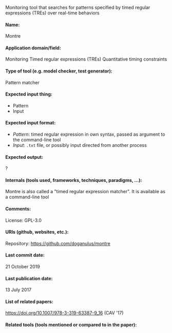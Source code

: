 Monitoring tool that searches for patterns specified by timed regular expressions (TREs) over real-time behaviors

#### Name:
Montre

#### Application domain/field:
Monitoring
Timed regular expressions (TREs)
Quantitative timing constraints

#### Type of tool (e.g. model checker, test generator):
Pattern matcher

#### Expected input thing:
- Pattern
- Input

#### Expected input format:
- *Pattern*: timed regular expression in own syntax, passed as argument to the command-line tool
- *Input*: `.txt` file, or possibly input directed from another process

#### Expected output:
?

#### Internals (tools used, frameworks, techniques, paradigms, ...):
Montre is also called a "timed regular expression matcher".
It is available as a command-line tool

#### Comments:
License: GPL-3.0

#### URIs (github, websites, etc.):
Repository: https://github.com/doganulus/montre

#### Last commit date:
21 October 2019

#### Last publication date:
13 July 2017

#### List of related papers:
https://doi.org/10.1007/978-3-319-63387-9_16 (CAV '17)

#### Related tools (tools mentioned or compared to in the paper):
